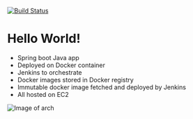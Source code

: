 [![Build Status](https://travis-ci.org/REI-Systems/rei-hello-world-spring-boot-docker.svg?branch=master)](https://travis-ci.org/REI-Systems/rei-hello-world-spring-boot-docker)

# Hello World!
* Spring boot Java app
* Deployed on Docker container
* Jenkins to orchestrate 
* Docker images stored in Docker registry
* Immutable docker image fetched and deployed by Jenkins 
* All hosted on EC2
 
![Image of arch](https://github.com/REI-Systems/rei-hello-world-spring-boot-docker/docs/hello-world-cicd.png)